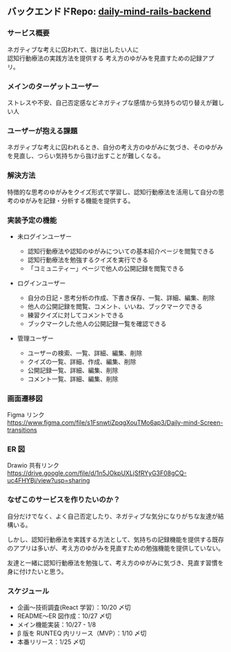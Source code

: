 ## バックエンドドRepo: [daily-mind-rails-backend](https://github.com/lei900/daily-mind-rails-backend)

### サービス概要

ネガティブな考えに囚われて、抜け出したい人に  
認知行動療法の実践方法を提供する
考え方のゆがみを見直すための記録アプリ。

### メインのターゲットユーザー

ストレスや不安、自己否定感などネガティブな感情から気持ちの切り替えが難しい人

### ユーザーが抱える課題

ネガティブな考えに囚われるとき、自分の考え方のゆがみに気づき、そのゆがみを見直し、つらい気持ちから抜け出すことが難しくなる。

### 解決方法

特徴的な思考のゆがみをクイズ形式で学習し、認知行動療法を活用して自分の思考のゆがみを記録・分析する機能を提供する。

### 実装予定の機能

- 未ログインユーザー

  - 認知行動療法や認知のゆがみについての基本紹介ページを閲覧できる
  - 認知行動療法を勉強するクイズを実行できる
  - 「コミュニティー」ページで他人の公開記録を閲覧できる

- ログインユーザー

  - 自分の日記・思考分析の作成、下書き保存、一覧、詳細、編集、削除
  - 他人の公開記録を閲覧、コメント、いいね、ブックマークできる
  - 練習クイズに対してコメントできる
  - ブックマークした他人の公開記録一覧を確認できる

- 管理ユーザー

  - ユーザーの検索、一覧、詳細、編集、削除
  - クイズの一覧、詳細、作成、編集、削除
  - 公開記録一覧、詳細、編集、削除
  - コメント一覧、詳細、編集、削除

### 画面遷移図

Figma リンク  
https://www.figma.com/file/s1FsnwtiZpqgXouTMo6ap3/Daily-mind-Screen-transitions

### ER 図

Drawio 共有リンク  
https://drive.google.com/file/d/1n5JOkpUXLjSfRYyG3F08gCQ-uc4FHYBj/view?usp=sharing

### なぜこのサービスを作りたいのか？

自分だけでなく、よく自己否定したり、ネガティブな気分になりがちな友達が結構いる。

しかし、認知行動療法を実践する方法として、気持ちの記録機能を提供する既存のアプリは多いが、考え方のゆがみを見直すための勉強機能を提供していない。

友達と一緒に認知行動療法を勉強して、考え方のゆがみに気づき、見直す習慣を身に付けたいと思う。

### スケジュール

- 企画〜技術調査(React 学習）：10/20 〆切
- README〜ER 図作成：10/27 〆切
- メイン機能実装：10/27 - 1/8
- β 版を RUNTEQ 内リリース（MVP）：1/10 〆切
- 本番リリース：1/25 〆切
